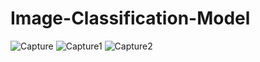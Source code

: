 # Image-Classification-Model
![Capture](https://user-images.githubusercontent.com/80332356/211192381-72fe339f-e1c4-4a73-a508-1edf59783f4f.PNG)
![Capture1](https://user-images.githubusercontent.com/80332356/211192434-260d546a-0797-435f-ad9d-7c25c4434fd2.PNG)
![Capture2](https://user-images.githubusercontent.com/80332356/211192596-9c69fe38-e2c8-4120-9b04-9786b4527fdf.PNG)
